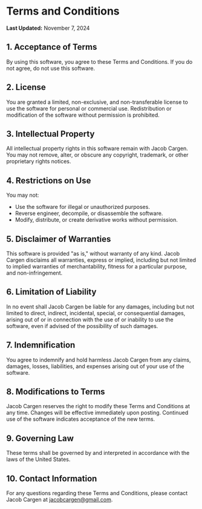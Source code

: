 # Terms and Conditions

**Last Updated:** November 7, 2024

## 1. Acceptance of Terms
By using this software, you agree to these Terms and Conditions. If you do not agree, do not use this software.

## 2. License
You are granted a limited, non-exclusive, and non-transferable license to use the software for personal or commercial use. Redistribution or modification of the software without permission is prohibited.

## 3. Intellectual Property
All intellectual property rights in this software remain with Jacob Cargen. You may not remove, alter, or obscure any copyright, trademark, or other proprietary rights notices.

## 4. Restrictions on Use
You may not:
- Use the software for illegal or unauthorized purposes.
- Reverse engineer, decompile, or disassemble the software.
- Modify, distribute, or create derivative works without permission.

## 5. Disclaimer of Warranties
This software is provided "as is," without warranty of any kind. Jacob Cargen disclaims all warranties, express or implied, including but not limited to implied warranties of merchantability, fitness for a particular purpose, and non-infringement.

## 6. Limitation of Liability
In no event shall Jacob Cargen be liable for any damages, including but not limited to direct, indirect, incidental, special, or consequential damages, arising out of or in connection with the use of or inability to use the software, even if advised of the possibility of such damages.

## 7. Indemnification
You agree to indemnify and hold harmless Jacob Cargen from any claims, damages, losses, liabilities, and expenses arising out of your use of the software.

## 8. Modifications to Terms
Jacob Cargen reserves the right to modify these Terms and Conditions at any time. Changes will be effective immediately upon posting. Continued use of the software indicates acceptance of the new terms.

## 9. Governing Law
These terms shall be governed by and interpreted in accordance with the laws of the United States.

## 10. Contact Information
For any questions regarding these Terms and Conditions, please contact Jacob Cargen at jacobcargen@gmail.com.
